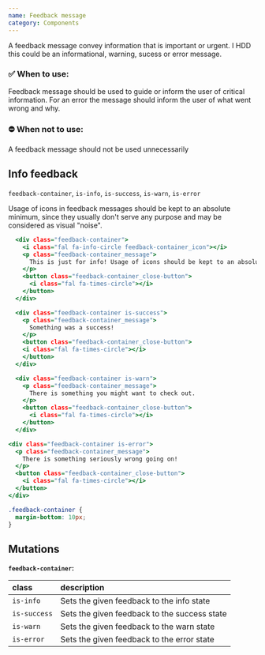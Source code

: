 ```yaml
---
name: Feedback message
category: Components
---
```


A feedback message convey information that is important or urgent. I HDD this could be an informational, warning, sucess or error message.  

### ✅ When to use: 
Feedback message should be used to guide or inform the user of critical information. For an error the message should inform the user of what went wrong and why.

### ⛔ When not to use:
A feedback message should not be used unnecessarily

## Info feedback
`feedback-container`,  `is-info`, `is-success`, `is-warn`, `is-error`

Usage of icons in feedback messages should be kept to an absolute minimum, since they usually don't serve any purpose and may be considered as visual "noise".

```feedbackmessage.html
  <div class="feedback-container">
    <i class="fal fa-info-circle feedback-container_icon"></i>
    <p class="feedback-container_message">
      This is just for info! Usage of icons should be kept to an absolute minimum. Long messages are also supported, the text will wrap to a new line. However, long feedbacks are not recommended.
    </p>
    <button class="feedback-container_close-button">
      <i class="fal fa-times-circle"></i>
    </button>
  </div>

  <div class="feedback-container is-success">
    <p class="feedback-container_message">
      Something was a success!
    </p>
    <button class="feedback-container_close-button">
    <i class="fal fa-times-circle"></i>
    </button>
  </div>

  <div class="feedback-container is-warn">
    <p class="feedback-container_message">
      There is something you might want to check out.
    </p>
    <button class="feedback-container_close-button">
      <i class="fal fa-times-circle"></i>
    </button>
  </div>

<div class="feedback-container is-error">
  <p class="feedback-container_message">
    There is something seriously wrong going on!
  </p>
  <button class="feedback-container_close-button">
    <i class="fal fa-times-circle"></i>
  </button>
</div>
```
```feedbackmessage.css  hidden
.feedback-container {
  margin-bottom: 10px;
}
```

## Mutations
**`feedback-container`:**

| class | description|
| :--- | :--- |
| `is-info` | Sets the given feedback to the info state |
| `is-success` | Sets the given feedback to the success state |
| `is-warn` | Sets the given feedback to the warn state |
| `is-error` | Sets the given feedback to the error state |
